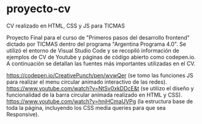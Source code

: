 # proyecto-cv
CV realizado en HTML, CSS y JS para TICMAS

Proyecto Final para el curso de "Primeros pasos del desarrollo frontend" dictado por TICMAS dentro del programa "Argentina Programa 4.0".
Se utilizó el entorno de Visual Studio Code y se recopiló información de ejemplos de CV de Youtube y páginas de código abierto como codepen.io.
A continuación se detallan las fuentes más importantes utilizadas en el CV.

https://codepen.io/CreativePunch/pen/wvwQer (se tomo las funciones JS para realizar el menu circular animado interactivo de las redes).
https://www.youtube.com/watch?v=NtSv0xkDDcE&t (se utilizo el diseño y funcionalidad de la barra circular animada realizado en HTML y CSS).
https://www.youtube.com/watch?v=hnjHCmaUVPg (la estructura base de toda la página, incluyendo los CSS media queries para que sea Responsive).
